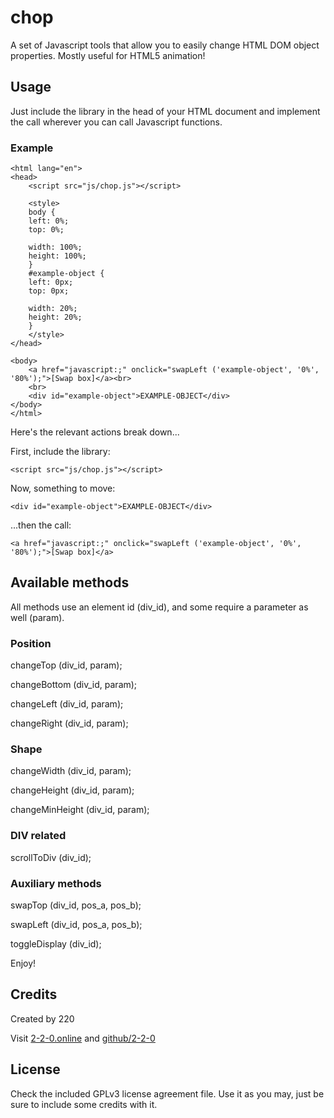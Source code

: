 # chop
A set of Javascript tools that allow you to easily change HTML DOM object properties. Mostly useful for HTML5 animation!


## Usage
Just include the library in the head of your HTML document and implement the call wherever you can call Javascript functions.

### Example
```
<html lang="en">
<head>
	<script src="js/chop.js"></script>
	
	<style>
	body {
	left: 0%;
	top: 0%;
	
	width: 100%;
	height: 100%;
	}
	#example-object {
	left: 0px;
	top: 0px;
	
	width: 20%;
	height: 20%;
	}
	</style>
</head>

<body>
	<a href="javascript:;" onclick="swapLeft ('example-object', '0%', '80%');">[Swap box]</a><br>
	<br>
	<div id="example-object">EXAMPLE-OBJECT</div>
</body>
</html>
```

Here's the relevant actions break down...

First, include the library:
```
<script src="js/chop.js"></script>
```

Now, something to move:
```
<div id="example-object">EXAMPLE-OBJECT</div>
```

...then the call:
```
<a href="javascript:;" onclick="swapLeft ('example-object', '0%', '80%');">[Swap box]</a>
```


## Available methods
All methods use an element id (div_id), and some require a parameter as well (param).


### Position
changeTop (div_id, param);

changeBottom (div_id, param);

changeLeft (div_id, param);

changeRight (div_id, param);


### Shape
changeWidth (div_id, param);

changeHeight (div_id, param);

changeMinHeight (div_id, param);


### DIV related
scrollToDiv (div_id);

### Auxiliary methods
swapTop (div_id, pos_a, pos_b);

swapLeft (div_id, pos_a, pos_b);

toggleDisplay (div_id);



Enjoy!


## Credits
Created by 220

Visit [2-2-0.online](http://2-2-0.online) and [github/2-2-0](http://www.github.com/2-2-0)


## License
Check the included GPLv3 license agreement file.
Use it as you may, just be sure to include some credits with it.
